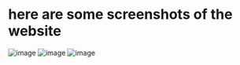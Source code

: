 # here are some screenshots of the website

![image](https://github.com/user-attachments/assets/b2cb59f3-aa00-4e7b-875b-e867b9ff1e51)
![image](https://github.com/user-attachments/assets/9b2ca45f-659e-4280-b6e7-d5a4fdc4558d)
![image](https://github.com/user-attachments/assets/12a81d06-227c-4a79-a014-0d56fe1ab54d)

